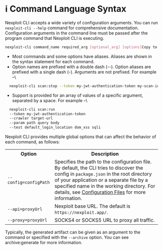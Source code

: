 # ℹ Command Language Syntax
Nexploit CLI accepts a wide variety of configuration arguments. You can run ```nexploit-cli --help``` command for comprehensive documentation. Configuration arguments in the command line must be passed after the program command that Nexploit CLI is executing.
```bash
nexploit-cli command_name required_arg [optional_arg] [options]Copy to clipboardErrorCopied
```
* Most commands and some options have aliases. Aliases are shown in the syntax statement for each command.
* Option names are prefixed with a double dash (--). Option aliases are prefixed with a single dash (-). Arguments are not prefixed. For example –\
```bash
  nexploit-cli scan:stop --token my-jwt-authentication-token my-scan-idCopy to clipboardErrorCopied
```
* Support is provided for an array of values of a specific argument, separated by a space. For example –\
```bash
  nexploit-cli scan:run
  --token my-jwt-authentication-token
  --crawler target-url
  --param path query body
  --test default_login_location dom_xss sqli
```
Nexploit CLI provides multiple global options that can affect the behavior of each command, as follows:


<table id="simple-table">
<tr>
<th width="25%"><strong>Option</strong></th>
<th><strong>Description</strong></th>
</tr>
<tr>
<td><code>--config=configPath</code></td>
<td>Specifies the path to the configuration file. By default, the CLI tries to discover the config in <code>package.json</code> in the root directory of your application or a separate file by a specified name in the working directory. For details, see <a href="/#/guide/np-cli/configuration-files.md">Configuration Files</a> for more information.</td>
</tr>
<tr>
<td><code>--api=proxyUrl</code></td>
<td>Nexploit base URL. The default is <code>https://nexploit.app/</code>.</td>
</tr>
<tr>
<td><code>--proxy=proxyUrl</code></td>
<td>SOCKS4 or SOCKS5 URL to proxy all traffic.</code></td>
</tr>
</table>


Typically, the generated artifact can be given as an argument to the command or specified with the `--archive` option. You can see archive:generate for more information.